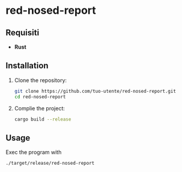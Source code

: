 # red-nosed-report

## Requisiti  

- **Rust**

## Installation  

1. Clone the repository:  
   ```bash
   git clone https://github.com/tuo-utente/red-nosed-report.git
   cd red-nosed-report
   ```  

2. Complie the project:  
   ```bash
   cargo build --release
   ```  

## Usage  

Exec the program with  
```bash
./target/release/red-nosed-report
```  
